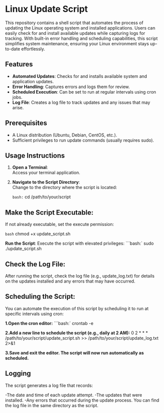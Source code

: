 # Linux Update Script

This repository contains a shell script that automates the process of updating the Linux operating system and installed applications. Users can easily check for and install available updates while capturing logs for tracking. With built-in error handling and scheduling capabilities, this script simplifies system maintenance, ensuring your Linux environment stays up-to-date effortlessly.

## Features

- **Automated Updates**: Checks for and installs available system and application updates.
- **Error Handling**: Captures errors and logs them for review.
- **Scheduled Execution**: Can be set to run at regular intervals using cron jobs.
- **Log File**: Creates a log file to track updates and any issues that may arise.

## Prerequisites

- A Linux distribution (Ubuntu, Debian, CentOS, etc.).
- Sufficient privileges to run update commands (usually requires sudo).

## Usage Instructions

1. **Open a Terminal**:  
   Access your terminal application.

2. **Navigate to the Script Directory**:  
   Change to the directory where the script is located:

   ```bash:```
   cd /path/to/your/script


## Make the Script Executable:
If not already executable, set the execute permission:

```bash```
chmod +x update_script.sh


**Run the Script**:
Execute the script with elevated privileges:
```bash:`
sudo ./update_script.sh

## Check the Log File:
After running the script, check the log file (e.g., update_log.txt) for details on the updates installed and any errors that may have occurred.

## Scheduling the Script:
You can automate the execution of this script by scheduling it to run at specific intervals using cron:

**1.Open the cron editor:**
```bash:`
crontab -e

**2.Add a new line to schedule the script (e.g., daily at 2 AM):**
0 2 * * * /path/to/your/script/update_script.sh >> /path/to/your/script/update_log.txt 2>&1

**3.Save and exit the editor. The script will now run automatically as scheduled.**

## Logging
The script generates a log file that records:

-The date and time of each update attempt.
-The updates that were installed.
-Any errors that occurred during the update process.
You can find the log file in the same directory as the script.





